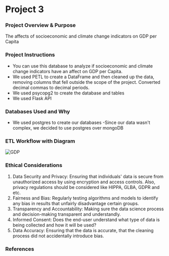 <h1>Project 3</h1>

<h3>Project Overview & Purpose</h3>

The affects of socioeconomic and climate change indicators on GDP per Capita

<h3>Project Instructions</h3>

- You can use this database to analyze if socioeconomic and climate change indicators have an affect on GDP per Capita.
- We used PETL to create a DataFrame and then cleaned up the data, removing columns that fell outside the scope of the project. Converted decimal commas to decimal periods.
- We used psycopg2 to create the database and tables
- We used Flask API 


<h3>Databases Used and Why</h3>

- We used postgres to create our databases
-Since our data wasn't complex, we decided to use postgres over mongoDB

<h3>ETL Workflow with Diagram</h3>

![GDP](https://github.com/matvio16/project-3/assets/15304495/e78077b1-9840-4a24-b205-bc24fe390410)


<h3>Ethical Considerations</h3>

1. Data Security and Privacy: Ensuring that individuals' data is secure from unauthorized access by using encryption and access controls. Also, privacy regulations should be considered like HIPPA, GLBA, GDPR and etc.
2. Fairness and Bias: Regularly testing algorithms and models to identify any bias in results that unfairly disadvantage certain groups.
3. Transparency and Accountability: Making sure the data science process and decision-making transparent and understandly.
4. Informed Consent: Does the end-user understand what type of data is being collected and how it will be used?
5. Data Accuracy: Ensuring that the data is accurate, that the cleaning process did not accidentally introduce bias. 


<h3>References</h3>
